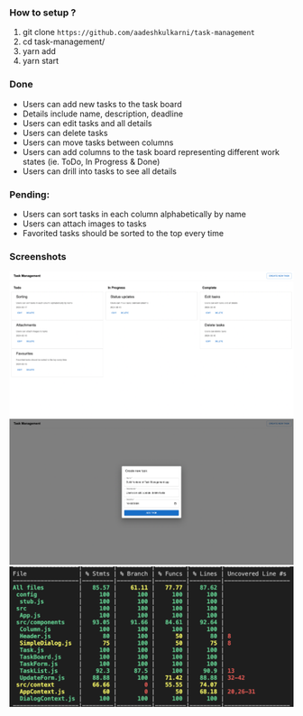 ### How to setup ?
1. git clone `https://github.com/aadeshkulkarni/task-management`
2. cd task-management/
3. yarn add
4. yarn start


### Done
- Users can add new tasks to the task board
- Details include name, description, deadline
- Users can edit tasks and all details
- Users can delete tasks
- Users can move tasks between columns
- Users can add columns to the task board representing different work states (ie. ToDo, In Progress &amp; Done)
- Users can drill into tasks to see all details

### Pending:
- Users can sort tasks in each column alphabetically by name
- Users can attach images to tasks
- Favorited tasks should be sorted to the top every time


### Screenshots

![Testcases](./public/pic1.png)
![Task creation](./public/pic2.png)
![Task board](./public/pic3.png)
